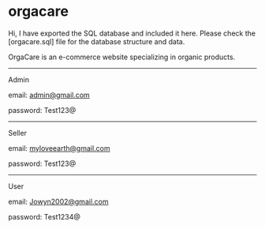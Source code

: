 # orgacare
Hi, I have exported the SQL database and included it here. 
Please check the [orgacare.sql] file for the database structure and data.

OrgaCare is an e-commerce website specializing in organic products.

*******************************
Admin

email: admin@gmail.com

password: Test123@
*******************************

Seller

email: myloveearth@gmail.com

password: Test123@
*******************************

User

email: Jowyn2002@gmail.com

password: Test1234@

